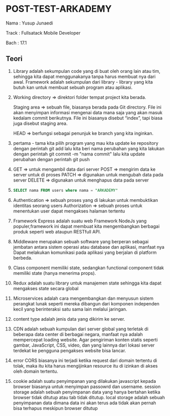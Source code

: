 # POST-TEST-ARKADEMY

Nama : Yusup Junaedi

Track : Fullsatack Mobile Developer

Bach : 17.1

## Teori

1.  Library adalah sekumpulan code yang di buat oleh orang lain atau tim, sehingga kita dapat menggunakanya tanpa harus membuat nya dari awal. Framework adalah sekumpulan dari library - library yang kita butuh kan untuk membuat sebuah program atau aplikasi.

2. Working directory => direktori folder tempat project kita berada.

   Staging area => sebuah file, biasanya berada pada Git directory. File ini akan menyimpan informasi mengenai data mana saja yang akan masuk kedalam commit berikutnya. File ini    biasanya disebut “index”, tapi biasa juga disebut staging area.
   
   HEAD => berfungsi sebagai penunjuk ke branch yang kita inginkan.

3. pertama - tama kita pilih program yang mau kita update ke repository dengan perintah git add lalu kita beri nama perubahan yang kita lakukan dengan perintah git commit -m "nama commit" lalu kita update perubahan dengan perintah git push 

4. GET => untuk mengambil data dari server
   POST => mengirim data ke server untuk di proses
   PATCH => digunakan untuk mengubah data pada server
   DELETE => digunakan untuk menghapus data pada server

5. ```sql
   SELECT nama FROM users where nama = "ARKADEMY"
   ```

6. Authentication => sebuah proses yang di lakukan untuk membuktikan identitas seorang users
   Authorization => sebuah proses untuk menentukan user dapat mengakses halaman tertentu

7. Framework Express adalah suatu web Framework NodeJs yang populer,framework ini dapat membuat kita mengembangkan berbagai produk seperti web ataupun RESTfull API.

8. Middleware merupakan sebuah software yang berperan sebagai jembatan antara sistem operasi atau database dan aplikasi, manfaat nya Dapat melakukan komunikasi pada aplikasi yang berjalan di platform berbeda.

9. Class component memiliki state, sedangkan functional component tidak memiliki state (hanya menerima props).

10. Redux adalah suatu library untuk manajemen state sehingga kita dapat mengakses state secara global

11. Microservices adalah cara mengembangkan dan menyusun sistem perangkat lunak seperti mereka dibangun dari komponen   independen kecil yang berinteraksi satu sama lain melalui     jaringan.

12. content type adalah jenis data yang dikirim ke server.

13. CDN adalah sebuah kumpulan dari server global yang terletak di beberapa data center di berbagai negara, manfaat nya adalah mempercepat loading website. Agar pengiriman konten statis seperti gambar, JavaScript, CSS, video, dan yang lainnya dari lokasi server terdekat ke pengguna pengakses website bisa lancar.

14. error CORS biasanya ini terjadi ketika request dari domain tertentu di tolak, maka itu kita harus mengijinkan resource itu di izinkan di akses oleh domain tertentu.

15. cookie adalah suatu penyimpanan yang dilakukan javascript kepada browser biasanya untuk menyimpan passowrd dan username. session storage adalah sebuah penyimpanan data yang hanya bertahan ketika browser tidak ditutup atau tab tidak ditutup. local storage adalah sebuah penyimpanan data dimana data ini akan terus ada tidak akan pernah bisa terhapus meskipun browser ditutup



